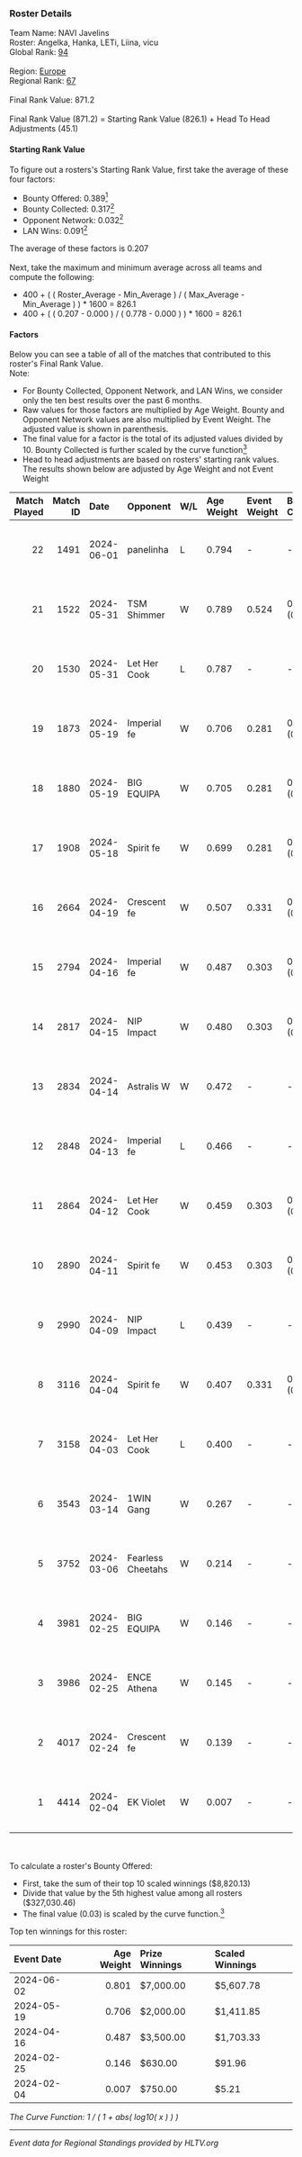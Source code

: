 ### Roster Details<br />
Team Name: NAVI Javelins<br />
Roster: Angelka, Hanka, LETi, Liina, vicu<br />
Global Rank: [94](../standings_global.md)<br />
<br />
Region: [Europe]( ../standings_europe.md)<br />
Regional Rank: [67]( ../standings_europe.md)<br />
<br />
Final Rank Value:  871.2<br />
<br />
Final Rank Value (871.2) = Starting Rank Value (826.1) + Head To Head Adjustments (45.1)<br />

#### Starting Rank Value<br />
To figure out a rosters's Starting Rank Value, first take the average of these four factors:<br />
- Bounty Offered: 0.389[<sup>1</sup>](#table2)
- Bounty Collected: 0.317[<sup>2</sup>](#table1)
- Opponent Network: 0.032[<sup>2</sup>](#table1)
- LAN Wins: 0.091[<sup>2</sup>](#table1)

The average of these factors is 0.207<br />
<br />
Next, take the maximum and minimum average across all teams and compute the following:<br />
- 400 + ( ( Roster_Average - Min_Average ) / ( Max_Average - Min_Average ) ) * 1600 = 826.1
- 400 + ( ( 0.207 - 0.000 ) / ( 0.778 - 0.000 ) ) * 1600 = 826.1


#### Factors<br />
Below you can see a table of all of the matches that contributed to this roster's Final Rank Value.<br />
Note:<br />

- For Bounty Collected, Opponent Network, and LAN Wins, we consider only the ten best results over the past 6 months.
- Raw values for those factors are multiplied by Age Weight. Bounty and Opponent Network values are also multiplied by Event Weight. The adjusted value is shown in parenthesis.
- The final value for a factor is the total of its adjusted values divided by 10. Bounty Collected is further scaled by the curve function[<sup>3</sup>](#curveFunction)
- Head to head adjustments are based on rosters' starting rank values. The results shown below are adjusted by Age Weight and not Event Weight
<span id="table1"></span><br />


| Match Played | Match ID | Date       | Opponent          | W/L | Age Weight | Event Weight | Bounty Collected | Opponent Network | LAN Wins  | H2H Adj. | Roster                            |
| -: | -: | :- | :- | :- | :- | :- | :- | :- | :- | -: | :- |
|           22 |     1491 | 2024-06-01 | panelinha         | L   | 0.794      | -            | -                | -                | -         |   -12.74 | Angelka, Hanka, LETi, Liina, vicu |
|           21 |     1522 | 2024-05-31 | TSM Shimmer       | W   | 0.789      | 0.524        | 0.021 (0.009)    | 0.200 (0.083)    | 1 (0.789) |     7.42 | Angelka, Hanka, LETi, Liina, vicu |
|           20 |     1530 | 2024-05-31 | Let Her Cook      | L   | 0.787      | -            | -                | -                | -         |   -11.58 | Angelka, Hanka, LETi, Liina, vicu |
|           19 |     1873 | 2024-05-19 | Imperial fe       | W   | 0.706      | 0.281        | 0.130 (0.026)    | 0.269 (0.054)    | 0 (0.000) |    16.18 | Angelka, Hanka, LETi, Liina, vicu |
|           18 |     1880 | 2024-05-19 | BIG EQUIPA        | W   | 0.705      | 0.281        | 0.018 (0.003)    | 0.155 (0.031)    | 0 (0.000) |     8.74 | Angelka, Hanka, LETi, Liina, vicu |
|           17 |     1908 | 2024-05-18 | Spirit fe         | W   | 0.699      | 0.281        | 0.005 (0.001)    | 0.101 (0.020)    | 0 (0.000) |     4.88 | Angelka, Hanka, LETi, Liina, vicu |
|           16 |     2664 | 2024-04-19 | Crescent fe       | W   | 0.507      | 0.331        | 0.005 (0.001)    | 0.079 (0.013)    | 0 (0.000) |     3.79 | Angelka, Hanka, LETi, Liina, vicu |
|           15 |     2794 | 2024-04-16 | Imperial fe       | W   | 0.487      | 0.303        | 0.130 (0.019)    | 0.269 (0.040)    | 0 (0.000) |    11.71 | Angelka, Hanka, LETi, Liina, vicu |
|           14 |     2817 | 2024-04-15 | NIP Impact        | W   | 0.480      | 0.303        | 0.005 (0.001)    | 0.190 (0.028)    | 0 (0.000) |     5.38 | Angelka, Hanka, LETi, Liina, vicu |
|           13 |     2834 | 2024-04-14 | Astralis W        | W   | 0.472      | -            | -                | -                | 0 (0.000) |     3.37 | Angelka, Hanka, LETi, Liina, vicu |
|           12 |     2848 | 2024-04-13 | Imperial fe       | L   | 0.466      | -            | -                | -                | -         |    -3.37 | Angelka, Hanka, LETi, Liina, vicu |
|           11 |     2864 | 2024-04-12 | Let Her Cook      | W   | 0.459      | 0.303        | 0.061 (0.009)    | 0.146 (0.020)    | 0 (0.000) |     8.66 | Angelka, Hanka, LETi, Liina, vicu |
|           10 |     2890 | 2024-04-11 | Spirit fe         | W   | 0.453      | 0.303        | 0.005 (0.001)    | 0.101 (0.014)    | 0 (0.000) |     3.89 | Angelka, Hanka, LETi, Liina, vicu |
|            9 |     2990 | 2024-04-09 | NIP Impact        | L   | 0.439      | -            | -                | -                | -         |    -8.99 | Angelka, Hanka, LETi, Liina, vicu |
|            8 |     3116 | 2024-04-04 | Spirit fe         | W   | 0.407      | 0.331        | 0.005 (0.001)    | 0.101 (0.014)    | -         |     3.58 | Angelka, Hanka, LETi, Liina, vicu |
|            7 |     3158 | 2024-04-03 | Let Her Cook      | L   | 0.400      | -            | -                | -                | -         |    -4.63 | Angelka, Hanka, LETi, Liina, vicu |
|            6 |     3543 | 2024-03-14 | 1WIN Gang         | W   | 0.267      | -            | -                | -                | -         |     2.28 | Angelka, Hanka, LETi, Liina, vicu |
|            5 |     3752 | 2024-03-06 | Fearless Cheetahs | W   | 0.214      | -            | -                | -                | -         |     2.06 | Angelka, Hanka, LETi, Liina, vicu |
|            4 |     3981 | 2024-02-25 | BIG EQUIPA        | W   | 0.146      | -            | -                | -                | -         |     1.97 | Angelka, Hanka, LETi, Liina, vicu |
|            3 |     3986 | 2024-02-25 | ENCE Athena       | W   | 0.145      | -            | -                | -                | -         |     1.21 | Angelka, Hanka, LETi, Liina, vicu |
|            2 |     4017 | 2024-02-24 | Crescent fe       | W   | 0.139      | -            | -                | -                | -         |     1.28 | Angelka, Hanka, LETi, Liina, vicu |
|            1 |     4414 | 2024-02-04 | EK Violet         | W   | 0.007      | -            | -                | -                | -         |     0.03 | Angelka, Hanka, LETi, Liina, vicu |

<br />
<span id="table2"></span><br />
To calculate a roster's Bounty Offered:<br />

- First, take the sum of their top 10 scaled winnings ($8,820.13)
- Divide that value by the 5th highest value among all rosters ($327,030.46)
- The final value (0.03) is scaled by the curve function.[<sup>3</sup>](#curveFunction)

Top ten winnings for this roster:<br />

| Event Date | Age Weight | Prize Winnings | Scaled Winnings |
| :- | -: | :- | :- |
| 2024-06-02 |      0.801 | $7,000.00      | $5,607.78       |
| 2024-05-19 |      0.706 | $2,000.00      | $1,411.85       |
| 2024-04-16 |      0.487 | $3,500.00      | $1,703.33       |
| 2024-02-25 |      0.146 | $630.00        | $91.96          |
| 2024-02-04 |      0.007 | $750.00        | $5.21           |


<span id="curveFunction"></span>_The Curve Function: 1 / ( 1 + abs( log10( x ) ) )_<br />

---
_Event data for Regional Standings provided by HLTV.org_<br />
